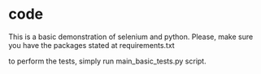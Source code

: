 # code

This is a basic demonstration of selenium and python.
Please, make sure you have the packages stated at requirements.txt

to perform the tests, simply run main_basic_tests.py script.
